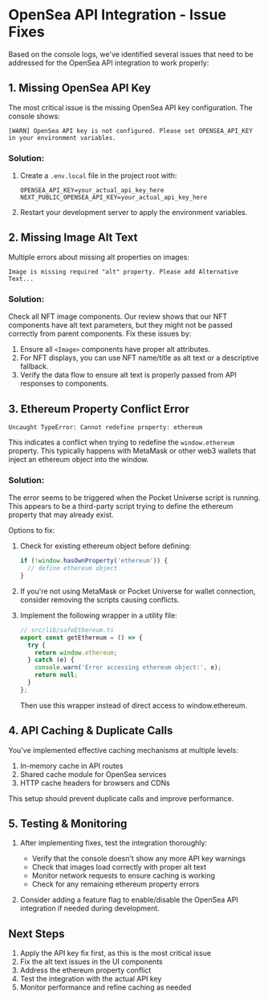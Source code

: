 # OpenSea API Integration - Issue Fixes

Based on the console logs, we've identified several issues that need to be addressed for the OpenSea API integration to work properly:

## 1. Missing OpenSea API Key

The most critical issue is the missing OpenSea API key configuration. The console shows:
```
[WARN] OpenSea API key is not configured. Please set OPENSEA_API_KEY in your environment variables.
```

### Solution:
1. Create a `.env.local` file in the project root with:
   ```
   OPENSEA_API_KEY=your_actual_api_key_here
   NEXT_PUBLIC_OPENSEA_API_KEY=your_actual_api_key_here
   ```
2. Restart your development server to apply the environment variables.

## 2. Missing Image Alt Text

Multiple errors about missing alt properties on images:
```
Image is missing required "alt" property. Please add Alternative Text...
```

### Solution:
Check all NFT image components. Our review shows that our NFT components have alt text parameters, but they might not be passed correctly from parent components. Fix these issues by:

1. Ensure all `<Image>` components have proper alt attributes.
2. For NFT displays, you can use NFT name/title as alt text or a descriptive fallback.
3. Verify the data flow to ensure alt text is properly passed from API responses to components.

## 3. Ethereum Property Conflict Error

```
Uncaught TypeError: Cannot redefine property: ethereum
```

This indicates a conflict when trying to redefine the `window.ethereum` property. This typically happens with MetaMask or other web3 wallets that inject an ethereum object into the window.

### Solution:
The error seems to be triggered when the Pocket Universe script is running. This appears to be a third-party script trying to define the ethereum property that may already exist.

Options to fix:
1. Check for existing ethereum object before defining:
   ```js
   if (!window.hasOwnProperty('ethereum')) {
     // define ethereum object
   }
   ```

2. If you're not using MetaMask or Pocket Universe for wallet connection, consider removing the scripts causing conflicts.

3. Implement the following wrapper in a utility file:
   ```js
   // src/lib/safeEthereum.ts
   export const getEthereum = () => {
     try {
       return window.ethereum;
     } catch (e) {
       console.warn('Error accessing ethereum object:', e);
       return null;
     }
   };
   ```
   Then use this wrapper instead of direct access to window.ethereum.

## 4. API Caching & Duplicate Calls

You've implemented effective caching mechanisms at multiple levels:
1. In-memory cache in API routes
2. Shared cache module for OpenSea services
3. HTTP cache headers for browsers and CDNs

This setup should prevent duplicate calls and improve performance.

## 5. Testing & Monitoring

1. After implementing fixes, test the integration thoroughly:
   - Verify that the console doesn't show any more API key warnings
   - Check that images load correctly with proper alt text
   - Monitor network requests to ensure caching is working
   - Check for any remaining ethereum property errors

2. Consider adding a feature flag to enable/disable the OpenSea API integration if needed during development.

## Next Steps

1. Apply the API key fix first, as this is the most critical issue
2. Fix the alt text issues in the UI components
3. Address the ethereum property conflict
4. Test the integration with the actual API key
5. Monitor performance and refine caching as needed 